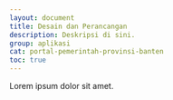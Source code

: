 ```yaml
---
layout: document
title: Desain dan Perancangan
description: Deskripsi di sini.
group: aplikasi
cat: portal-pemerintah-provinsi-banten
toc: true
---
```


Lorem ipsum dolor sit amet.
